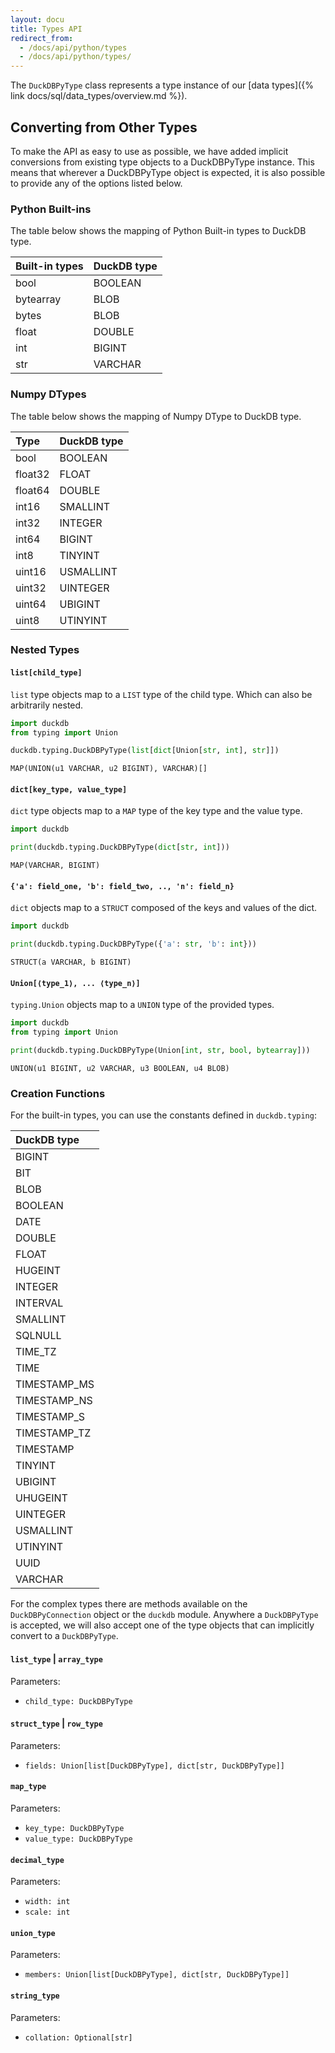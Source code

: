 ```yaml
---
layout: docu
title: Types API
redirect_from:
  - /docs/api/python/types
  - /docs/api/python/types/
---
```


The `DuckDBPyType` class represents a type instance of our [data types]({% link docs/sql/data_types/overview.md %}).

## Converting from Other Types

To make the API as easy to use as possible, we have added implicit conversions from existing type objects to a DuckDBPyType instance.
This means that wherever a DuckDBPyType object is expected, it is also possible to provide any of the options listed below.

### Python Built-ins

The table below shows the mapping of Python Built-in types to DuckDB type.

<div class="monospace_table"></div>

| Built-in types | DuckDB type |
|:---------------|:------------|
| bool           | BOOLEAN     |
| bytearray      | BLOB        |
| bytes          | BLOB        |
| float          | DOUBLE      |
| int            | BIGINT      |
| str            | VARCHAR     |

### Numpy DTypes

The table below shows the mapping of Numpy DType to DuckDB type.

<div class="monospace_table"></div>

| Type        | DuckDB type |
|:------------|:------------|
| bool        | BOOLEAN     |
| float32     | FLOAT       |
| float64     | DOUBLE      |
| int16       | SMALLINT    |
| int32       | INTEGER     |
| int64       | BIGINT      |
| int8        | TINYINT     |
| uint16      | USMALLINT   |
| uint32      | UINTEGER    |
| uint64      | UBIGINT     |
| uint8       | UTINYINT    |

### Nested Types

#### `list[child_type]`

`list` type objects map to a `LIST` type of the child type.
Which can also be arbitrarily nested.

```python
import duckdb
from typing import Union

duckdb.typing.DuckDBPyType(list[dict[Union[str, int], str]])
```

```text
MAP(UNION(u1 VARCHAR, u2 BIGINT), VARCHAR)[]
```

#### `dict[key_type, value_type]`

`dict` type objects map to a `MAP` type of the key type and the value type.

```python
import duckdb

print(duckdb.typing.DuckDBPyType(dict[str, int]))
```

```text
MAP(VARCHAR, BIGINT)
```

#### `{'a': field_one, 'b': field_two, .., 'n': field_n}`

`dict` objects map to a `STRUCT` composed of the keys and values of the dict.

```python
import duckdb

print(duckdb.typing.DuckDBPyType({'a': str, 'b': int}))
```

```text
STRUCT(a VARCHAR, b BIGINT)
```

#### `Union[⟨type_1⟩, ... ⟨type_n⟩]`

`typing.Union` objects map to a `UNION` type of the provided types.

```python
import duckdb
from typing import Union

print(duckdb.typing.DuckDBPyType(Union[int, str, bool, bytearray]))
```

```text
UNION(u1 BIGINT, u2 VARCHAR, u3 BOOLEAN, u4 BLOB)
```

### Creation Functions

For the built-in types, you can use the constants defined in `duckdb.typing`:

<div class="monospace_table"></div>

| DuckDB type    |
|:---------------|
| BIGINT         |
| BIT            |
| BLOB           |
| BOOLEAN        |
| DATE           |
| DOUBLE         |
| FLOAT          |
| HUGEINT        |
| INTEGER        |
| INTERVAL       |
| SMALLINT       |
| SQLNULL        |
| TIME_TZ        |
| TIME           |
| TIMESTAMP_MS   |
| TIMESTAMP_NS   |
| TIMESTAMP_S    |
| TIMESTAMP_TZ   |
| TIMESTAMP      |
| TINYINT        |
| UBIGINT        |
| UHUGEINT       |
| UINTEGER       |
| USMALLINT      |
| UTINYINT       |
| UUID           |
| VARCHAR        |

For the complex types there are methods available on the `DuckDBPyConnection` object or the `duckdb` module.
Anywhere a `DuckDBPyType` is accepted, we will also accept one of the type objects that can implicitly convert to a `DuckDBPyType`.

#### `list_type` | `array_type`

Parameters:

* `child_type: DuckDBPyType`

#### `struct_type` | `row_type`

Parameters:

* `fields: Union[list[DuckDBPyType], dict[str, DuckDBPyType]]`

#### `map_type`

Parameters:

* `key_type: DuckDBPyType`
* `value_type: DuckDBPyType`

#### `decimal_type`

Parameters:

* `width: int`
* `scale: int`

#### `union_type`

Parameters:

* `members: Union[list[DuckDBPyType], dict[str, DuckDBPyType]]`

#### `string_type`

Parameters:

* `collation: Optional[str]`
